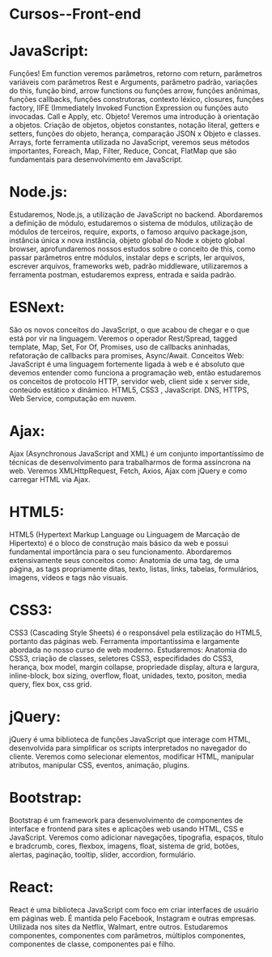 # Cursos--Front-end


# JavaScript: 

Funções! Em function veremos parâmetros, 
retorno com return, parâmetros variáveis com parâmetros Rest e Arguments, 
parâmetro padrão, variações do this, função bind, arrow functions ou funções arrow, 
funções anônimas, funções callbacks, funções construtoras, contexto léxico, closures, 
funções factory, IIFE (Immediately Invoked Function Expression ou funções auto invocadas. Call e Apply, etc.
 Objeto! Veremos uma introdução à orientação a objetos. Criação de objetos, objetos constantes, notação literal, getters e setters, 
 funções do objeto, herança, comparação JSON x Objeto e classes.
 Arrays, forte ferramenta utilizada no JavaScript, veremos seus métodos importantes, Foreach, Map, Filter, Reduce, Concat, FlatMap que são fundamentais para desenvolvimento em JavaScript. 

# Node.js: 

Estudaremos, Node.js, a utilização de JavaScript no backend. Abordaremos a definição de módulo, estudaremos o sistema 
de módulos, utilização de módulos de terceiros, require, exports, o famoso arquivo package.json, instância única x nova instância,
objeto global do Node x objeto global browser, aprofundaremos nossos estudos sobre o conceito de this, como passar parâmetros 
entre módulos, instalar deps e scripts, ler arquivos, escrever arquivos, frameworks web, padrão middleware, utilizaremos a 
ferramenta postman, estudaremos express, entrada e saída padrão.

# ESNext: 

São os novos conceitos do JavaScript, o que acabou de chegar e o que está por vir na linguagem. Veremos o operador Rest/Spread, tagged template, Map, Set, For Of, 
Promises, uso de callbacks aninhadas, refatoração de callbacks para promises, Async/Await. Conceitos Web: JavaScript é uma linguagem fortemente ligada à web e é absoluto que
devemos entender como funciona a programação web, então estudaremos os conceitos de protocolo HTTP, servidor web, 
client side x server side, conteúdo estático x dinâmico. HTML5, CSS3 , JavaScript. DNS, HTTPS, Web Service, computação em nuvem.

# Ajax: 

Ajax (Asynchronous JavaScript and XML) é um conjunto importantíssimo de técnicas de desenvolvimento para trabalharmos 
de forma assíncrona na web. Veremos XMLHttpRequest, Fetch, Axios, Ajax com jQuery e como carregar HTML via Ajax.

# HTML5: 

HTML5 (Hypertext Markup Language ou Linguagem de Marcação de Hipertexto) é o bloco de construção mais básico da web e possui fundamental importância para o seu 
funcionamento. Abordaremos extensivamente seus conceitos como: Anatomia de uma tag, de uma página, as tags propriamente ditas, texto, listas, links, tabelas, formulários, 
imagens, vídeos e tags não visuais.

# CSS3: 

CSS3 (Cascading Style Sheets) é o responsável pela estilização do HTML5, portanto das páginas web. Ferramenta importantíssima e largamente abordada no nosso curso de web 
moderno. Estudaremos: Anatomia do CSS3, criação de classes, seletores CSS3, especifidades do CSS3, herança, box model, margin collapse, propriedade display, altura e largura, 
inline-block, box sizing, overflow, float, unidades, texto, positon, media query, flex box, css grid.

# jQuery: 

jQuery é uma biblioteca de funções JavaScript que interage com HTML, desenvolvida para simplificar os scripts interpretados no navegador do cliente. Veremos como selecionar 
elementos, modificar HTML, manipular atributos, manipular CSS, eventos, animação, plugins.

# Bootstrap: 
Bootstrap é um framework para desenvolvimento de componentes de interface e frontend para sites e aplicações web usando HTML, CSS e JavaScript. Veremos como adicionar 
navegações, tipografia, espaços, título e bradcrumb, cores, flexbox, imagens, float, sistema de grid, botões, alertas, paginação, tooltip, slider, accordion, formulário.

# React: 

React é uma biblioteca JavaScript com foco em criar interfaces de usuário em páginas web. É mantida pelo Facebook, Instagram e outras empresas. Utilizada nos sites da 
Netflix, Walmart, entre outros. Estudaremos componentes, componentes com parâmetros, múltiplos componentes, componentes de classe, componentes pai e filho.
